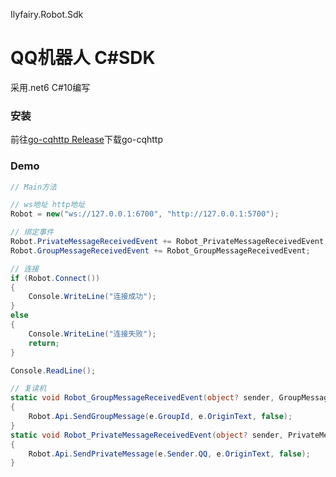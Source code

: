 Ilyfairy.Robot.Sdk

# QQ机器人 C#SDK

采用.net6 C#10编写

### 安装

前往[go-cqhttp Release](https://github.com/Mrs4s/go-cqhttp/releases)下载go-cqhttp



### Demo

```c#
// Main方法

// ws地址 http地址
Robot = new("ws://127.0.0.1:6700", "http://127.0.0.1:5700");

// 绑定事件
Robot.PrivateMessageReceivedEvent += Robot_PrivateMessageReceivedEvent;
Robot.GroupMessageReceivedEvent += Robot_GroupMessageReceivedEvent;

// 连接
if (Robot.Connect())
{
    Console.WriteLine("连接成功");
}
else
{
    Console.WriteLine("连接失败");
    return;
}

Console.ReadLine();

// 复读机
static void Robot_GroupMessageReceivedEvent(object? sender, GroupMessage e)
{
    Robot.Api.SendGroupMessage(e.GroupId, e.OriginText, false);
}
static void Robot_PrivateMessageReceivedEvent(object? sender, PrivateMessage e)
{
    Robot.Api.SendPrivateMessage(e.Sender.QQ, e.OriginText, false);
}
```





